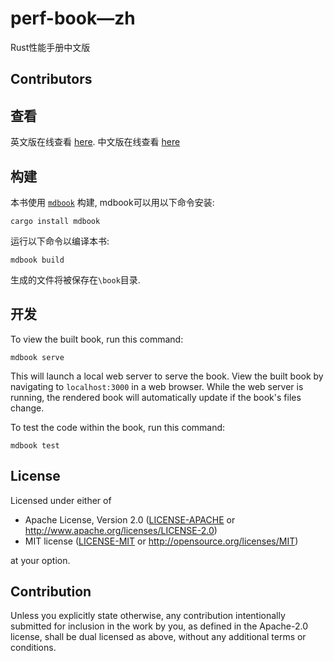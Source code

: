 # perf-book—zh

Rust性能手册中文版

## Contributors

## 查看

英文版在线查看 [here](https://nnethercote.github.io/perf-book/).
中文版在线查看 [here](https://poly000.github.io/perf-book-zh/)

## 构建

本书使用 [`mdbook`](https://github.com/rust-lang/mdBook) 构建, mdbook可以用以下命令安装:
```
cargo install mdbook
```
运行以下命令以编译本书:
```
mdbook build
```
生成的文件将被保存在`\book`目录.

## 开发

To view the built book, run this command:
```
mdbook serve
```
This will launch a local web server to serve the book. View the built book by
navigating to `localhost:3000` in a web browser. While the web server is
running, the rendered book will automatically update if the book's files
change.

To test the code within the book, run this command:
```
mdbook test
```

## License

Licensed under either of
* Apache License, Version 2.0 ([LICENSE-APACHE](LICENSE-APACHE) or
  http://www.apache.org/licenses/LICENSE-2.0)
* MIT license ([LICENSE-MIT](LICENSE-MIT) or
  http://opensource.org/licenses/MIT)

at your option.

## Contribution

Unless you explicitly state otherwise, any contribution intentionally submitted
for inclusion in the work by you, as defined in the Apache-2.0 license, shall
be dual licensed as above, without any additional terms or conditions.
